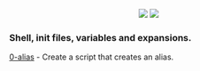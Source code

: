 <p align="center">
  <img src="https://img.shields.io/badge/Linux-FCC624?style=for-the-badge&logo=linux&logoColor=black">
  <img src="https://img.shields.io/badge/Shell_Script-121011?style=for-the-badge&logo=gnu-bash&logoColor=white">
</p>

### Shell, init files, variables and expansions.

[0-alias](./0-alias) - Create a script that creates an alias.
